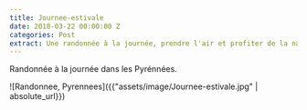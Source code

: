 ```yaml
---
title: Journee-estivale
date: 2018-03-22 00:00:00 Z
categories: Post
extract: Une randonnée à la journée, prendre l'air et profiter de la nature
---
```


Randonnée à la journée dans les Pyrénnées.

![Randonnee, Pyrennees]({{"assets/image/Journee-estivale.jpg" | absolute_url}})